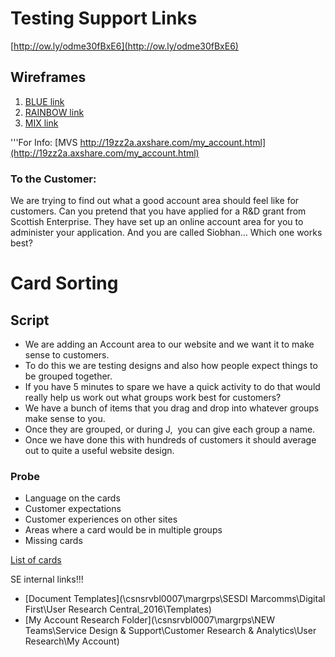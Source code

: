 # Testing Support Links  
[http://ow.ly/odme30fBxE6](http://ow.ly/odme30fBxE6)

## Wireframes
1. [BLUE link](http://ja2j4n.axshare.com/v1_-_my_account.html)
2. [RAINBOW link](http://ja2j4n.axshare.com/v2_-_my_account.html)
3. [MIX link](http://ja2j4n.axshare.com/v3_-_my_account.html)


'''For Info: [MVS http://19zz2a.axshare.com/my_account.html](http://19zz2a.axshare.com/my_account.html)

### To the Customer:  
We are trying to find out what a good account area should feel like for customers.
Can you pretend that you have applied for a R&D grant from Scottish Enterprise. 
They have set up an online account area for you to administer your application.
And you are called Siobhan…
Which one works best?   

# Card Sorting 
## Script

* We are adding an Account area to our website and we want it to make sense to customers. 
* To do this we are testing designs and also how people expect things to be grouped together.
* If you have 5 minutes to spare we have a quick activity to do that would really help us work out what groups work best for customers?
* We have a bunch of items that you drag and drop into whatever groups make sense to you.
* Once they are grouped, or during J,  you can give each group a name. 
* Once we have done this with hundreds of customers it should average out to quite a useful website design. 

### Probe
* Language on the cards
* Customer expectations
* Customer experiences on other sites
* Areas where a card would be in multiple groups
* Missing cards

[List of cards](CARDS.md)

SE internal links!!!
* [Document Templates](\\csnsrvbl0007\margrps\SESDI Marcomms\Digital First\User Research Central_2016\Templates)
* [My Account Research Folder](\\csnsrvbl0007\margrps\NEW Teams\Service Design & Support\Customer Research & Analytics\User Research\My Account)
